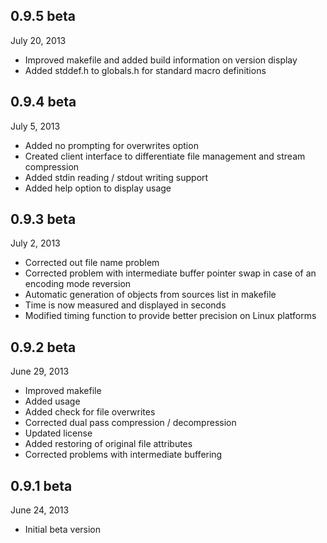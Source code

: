 0.9.5 beta
----------
July 20, 2013
* Improved makefile and added build information on version display
* Added stddef.h to globals.h for standard macro definitions

0.9.4 beta
----------
July 5, 2013
* Added no prompting for overwrites option
* Created client interface to differentiate file management and stream compression
* Added stdin reading / stdout writing support
* Added help option to display usage

0.9.3 beta
----------
July 2, 2013
* Corrected out file name problem
* Corrected problem with intermediate buffer pointer swap in case of an encoding mode reversion
* Automatic generation of objects from sources list in makefile
* Time is now measured and displayed in seconds
* Modified timing function to provide better precision on Linux platforms

0.9.2 beta
----------
June 29, 2013
* Improved makefile
* Added usage
* Added check for file overwrites
* Corrected dual pass compression / decompression
* Updated license
* Added restoring of original file attributes
* Corrected problems with intermediate buffering

0.9.1 beta
----------
June 24, 2013  
* Initial beta version
